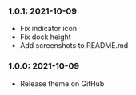 ### 1.0.1: 2021-10-09

* Fix indicator icon
* Fix dock height
* Add screenshots to README.md

### 1.0.0: 2021-10-09

* Release theme on GitHub